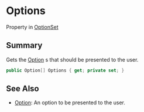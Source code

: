 # Options

Property in [OptionSet](yarn.optionset.md)

## Summary

Gets the [Option](yarn.optionset.option.md) s that should be presented to the user.

```csharp
public Option[] Options { get; private set; }
```

## See Also

* [Option](yarn.optionset.option.md): An option to be presented to the user.
